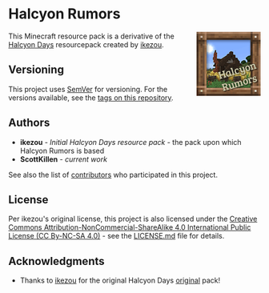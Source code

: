 # Halcyon Rumors

<img src="pack/pack.png" align = "right" title="Halcyon Days icon" width="128" height="128">

This Minecraft resource pack is a derivative of the [Halcyon Days][original] resourcepack created by [ikezou][ikezou_prof].

## Versioning

This project uses [SemVer](//semver.org/) for versioning. For the versions available, see the [tags on this repository](/HalcyonRumors/HalcyonRumors/tags). 

## Authors

- **ikezou** - _Initial Halcyon Days resource pack_ - the pack upon which Halcyon Rumors is based
- **ScottKillen** - _current work_

See also the list of [contributors](/HalcyonRumors/HalcyonRumors/graphs/contributors) who participated in this project.

## License

Per ikezou's original license, this project is also licensed under the [Creative Commons Attribution-NonCommercial-ShareAlike 4.0 International Public License (CC By-NC-SA 4.0)][cc] - see the [LICENSE.md](LICENSE.md) file for details.

## Acknowledgments

- Thanks to [ikezou][ikezou_prof] for the original Halcyon Days [original] pack!

[original]: //www.planetminecraft.com/texture_pack/162152-halcyon-days-resource-pack-32x/ "Halcyon Days"
[ikezou_prof]: //www.minecraftforum.net/members/ikezou "ikezou's profile"
[cc]: //creativecommons.org/licenses/by-nc-sa/4.0/ "Creative Commons Attribution-NonCommercial-ShareAlike 4.0 International Public License"
